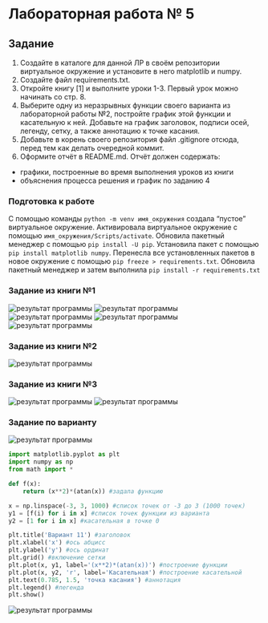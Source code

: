 # Лабораторная работа № 5
## Задание
1. Создайте в каталоге для данной ЛР в своём репозитории виртуальное окружение и установите в него matplotlib и numpy.
2. Создайте файл requirements.txt.
3. Откройте книгу [1] и выполните уроки 1-3. Первый урок можно начинать со стр. 8.
4. Выберите одну из неразрывных функции своего варианта из лабораторной работы №2, постройте график этой функции и касательную к ней. Добавьте на график заголовок, подписи осей, легенду, сетку, а также аннотацию к точке касания.
5. Добавьте в корень своего репозитория файл .gitignore отсюда, перед тем как делать очередной коммит.
6. Оформите отчёт в README.md. Отчёт должен содержать:
- графики, построенные во время выполнения уроков из книги
- объяснения процесса решения и график по заданию 4

### Подготовка к работе
С помощью команды `python -m venv имя_окружения` создала “пустое” виртуальное окружение.
Активировала виртуальное окружение с помощью `имя_окружения/Scripts/activate`.
Обновила пакетный менеджер с помощью `pip install -U pip`.
Установила пакет с помощью `pip install matplotlib numpy`.
Перенесла все установленных пакетов в новое окружение с помощью `pip freeze > requirements.txt`.
Обновила пакетный менеджер и затем выполнила `pip install -r requirements.txt`

### Задание из книги №1

<image src = 1.1.png alt="результат программы">
<image src = 1.2.png alt="результат программы">
<image src = 1.3.png alt="результат программы">
<image src = 1.4.png alt="результат программы">
<image src = 1.5.png alt="результат программы">

### Задание из книги №2

<image src = 2.png alt="результат программы">

### Задание из книги №3

<image src = 3.1.png alt="результат программы">
<image src = 3.2.png alt="результат программы">

### Задание по варианту
<image src = task.png alt="результат программы">

```python
import matplotlib.pyplot as plt
import numpy as np
from math import *

def f(x):
    return (x**2)*(atan(x)) #задала функцию

x = np.linspace(-3, 3, 1000) #список точек от -3 до 3 (1000 точек)
y1 = [f(i) for i in x] #список точек функции из варианта
y2 = [1 for i in x] #касательная в точке 0

plt.title('Вариант 11') #заголовок
plt.xlabel('x') #ось абцисс
plt.ylabel('y') #ось ординат
plt.grid() #включение сетки
plt.plot(x, y1, label='(x**2)*(atan(x))') #построение функции
plt.plot(x, y2, 'r', label='Касательная') #построение касательной
plt.text(0.785, 1.5, 'точка касания') #аннотация
plt.legend() #легенда
plt.show()
```

<image src = 4.png alt="результат программы">
